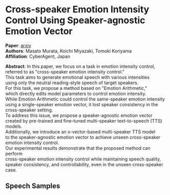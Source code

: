 # Cross-speaker Emotion Intensity Control Using Speaker-agnostic Emotion Vector

**Paper**: [arxiv]()  
**Authors**: Masato Murata, Koichi Miyazaki, Tomoki Koriyama  
**Affiliation**: CyberAgent, Japan

**Abstract**: In this paper, we focus on a task in emotion intensity control,  
referred to as "cross-speaker emotion intensity control."  
This task aims to generate emotional speech with various intensities  
using only the neutral reading-style speech of target speakers.  
For this task, we propose a method based on "Emotion Arithmetic,"  
which directly edits model parameters to control emotion intensity.  
While Emotion Arithmetic could control the same-speaker emotion intensity  
using a single-speaker emotion vector, it lost speaker consistency in the cross-speaker setting.  
To address this issue, we propose a speaker-agnostic emotion vector  
created by pre-trained and fine-tuned multi-speaker text-to-speech (TTS) models.  
Additionally, we introduce an x-vector-based multi-speaker TTS model  
to the speaker-agnostic emotion vector to achieve unseen cross-speaker emotion intensity control.  
Our experimental results demonstrate that the proposed method can perform  
cross-speaker emotion intensity control while maintaining speech quality,  
speaker consistency, and controllability, even in the unseen cross-speaker case.

## Speech Samples
